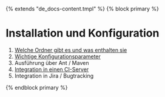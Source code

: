 {% extends "de_docs-content.tmpl" %}
{% block primary %}

Installation und Konfiguration
==============================

1. [Welche Ordner gibt es und was enthalten sie](verzeichnisse.md)
1. [Wichtige Konfigurationsparameter](konfigurationsdatei.md)
1. Ausführung über Ant / Maven
1. [Integration in einen CI-Server](ci.md)
1. Integration in Jira / Bugtracking

{% endblock primary %}